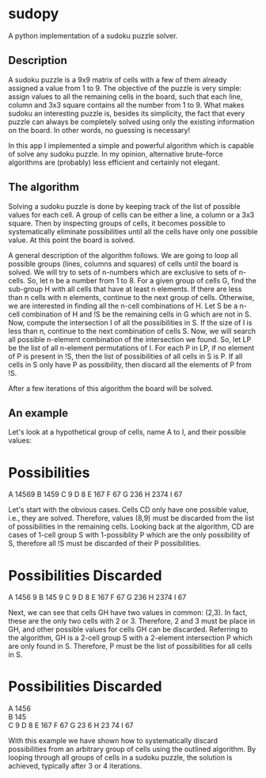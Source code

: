 # sudopy
A python implementation of a sudoku puzzle solver.

## Description
A sudoku puzzle is a 9x9 matrix of cells with a few of them already assigned a value from 1 to 9.
The objective of the puzzle is very simple: assign values to all the remaining cells in the board, such that each line, column and 3x3 square contains all the number from 1 to 9.
What makes sudoku an interesting puzzle is, besides its simplicity, the fact that every puzzle can always be completely solved using only the existing information on the board.
In other words, no guessing is necessary!

In this app I implemented a simple and powerful algorithm which is capable of solve any sudoku puzzle.
In my opinion, alternative brute-force algorithms are (probably) less efficient and certainly not elegant.

## The algorithm
Solving a sudoku puzzle is done by keeping track of the list of possible values for each cell.
A group of cells can be either a line, a column or a 3x3 square.
Then by inspecting groups of cells, it becomes possible to systematically eliminate possibilities until all the cells have only one possible value.
At this point the board is solved.

A general description of the algorithm follows.
We are going to loop all possible groups (lines, columns and squares) of cells until the board is solved.
We will try to sets of n-numbers which are exclusive to sets of n-cells.
So, let n be a number from 1 to 8.
For a given group of cells G, find the sub-group H with all cells that have at least n elements.
If there are less than n cells with n elements, continue to the next group of cells.
Otherwise, we are interested in finding all the n-cell combinations of H.
Let S be a n-cell combination of H and !S be the remaining cells in G which are not in S.
Now, compute the intersection I of all the possibilities in S.
If the size of I is less than n, continue to the next combination of cells S.
Now, we will search all possible n-element combination of the intersection we found.
So, let LP be the list of all n-element permutations of I.
For each P in LP, if no element of P is present in !S, then the list of possibilities of all cells in S is P.
If all cells in S only have P as possibility, then discard all the elements of P from !S.

After a few iterations of this algorithm the board will be solved.

## An example
Let's look at a hypothetical group of cells, name A to I, and their possible values:
# Possibilities
A 14569
B 1459
C 9
D 8
E 167
F 67
G 236
H 2374
I 67

Let's start with the obvious cases. 
Cells CD only have one possible value, i.e., they are solved.
Therefore, values (8,9) must be discarded from the list of possibilities in the remaining cells.
Looking back at the algorithm, CD are cases of 1-cell group S with 1-possiblity P which are the only possibility of S, therefore all !S must be discarded of their P possibilities.
# Possibilities Discarded
A 1456			9
B 145 			9
C 9
D 8
E 167
F 67
G 236
H 2374
I 67

Next, we can see that cells GH have two values in common: (2,3).
In fact, these are the only two cells with 2 or 3.
Therefore, 2 and 3 must be place in GH, and other possible values for cells GH can be discarded.
Referring to the algorithm, GH is a 2-cell group S with a 2-element intersection P which are only found in S.
Therefore, P must be the list of possibilities for all cells in S.
# Possibilities Discarded
A 1456			
B 145 			
C 9
D 8
E 167
F 67
G 23 			6
H 23 			74
I 67

With this example we have shown how to systematically discard possibilities from an arbitrary group of cells using the outlined algorithm.
By looping through all groups of cells in a sudoku puzzle, the solution is achieved, typically after 3 or 4 iterations.
